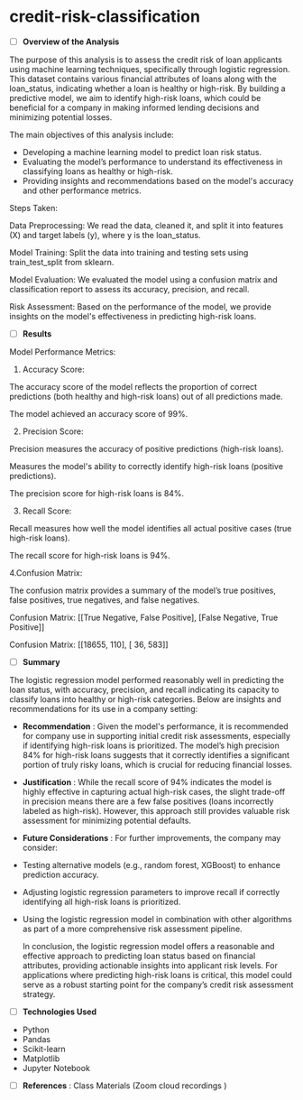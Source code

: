 # credit-risk-classification

* [ ] **Overview of the Analysis**

The purpose of this analysis is to assess the credit risk of loan applicants using machine learning techniques, specifically through logistic regression. This dataset contains various financial attributes of loans along with the loan_status, indicating whether a loan is healthy or high-risk. By building a predictive model, we aim to identify high-risk loans, which could be beneficial for a company in making informed lending decisions and minimizing potential losses.

The main objectives of this analysis include:

* Developing a machine learning model to predict loan risk status.
* Evaluating the model’s performance to understand its effectiveness in classifying loans as healthy or high-risk.
* Providing insights and recommendations based on the model's accuracy and other performance metrics.

Steps Taken:

Data Preprocessing: We read the data, cleaned it, and split it into features (X) and target  labels (y), where y is the loan_status.

Model Training: Split the data into training and testing sets using train_test_split from sklearn.

Model Evaluation: We evaluated the model using a confusion matrix and classification report to assess its accuracy, precision, and recall.

Risk Assessment: Based on the performance of the model, we provide insights on the model's effectiveness in predicting high-risk loans.

* [ ] **Results**

Model Performance Metrics:

1. Accuracy Score:

The accuracy score of the model reflects the proportion of correct predictions (both healthy and high-risk loans) out of all predictions made.

The model achieved an accuracy score of 99%.

2. Precision Score:

Precision measures the accuracy of positive predictions (high-risk loans).

Measures the model's ability to correctly identify high-risk loans (positive predictions).

The precision score for high-risk loans is 84%.

3. Recall Score:

Recall measures how well the model identifies all actual positive cases (true high-risk loans).

The recall score for high-risk loans is 94%.

   4.Confusion Matrix:

The confusion matrix provides a summary of the model’s true positives, false positives, true negatives, and false negatives.

Confusion Matrix: [[True Negative, False Positive], [False Negative, True Positive]]

Confusion Matrix:
[[18655,    110],
 [   36,   583]]

* [ ] **Summary**

The logistic regression model performed reasonably well in predicting the loan status, with accuracy, precision, and recall indicating its capacity to classify loans into healthy or high-risk categories. Below are insights and recommendations for its use in a company setting:

* **Recommendation** : Given the model's performance, it is recommended for company use in supporting initial credit risk assessments, especially if identifying high-risk loans is prioritized. The model’s high precision 84% for high-risk loans suggests that it correctly identifies a significant portion of truly risky loans, which is crucial for reducing financial losses.
* **Justification** : While the recall score of 94% indicates the model is highly effective in capturing actual high-risk cases, the slight trade-off in precision means there are a few false positives (loans incorrectly labeled as high-risk). However, this approach still provides valuable risk assessment for minimizing potential defaults.
* **Future Considerations** : For further improvements, the company may consider:
* Testing alternative models (e.g., random forest, XGBoost) to enhance prediction accuracy.
* Adjusting logistic regression parameters to improve recall if correctly identifying all high-risk loans is prioritized.
* Using the logistic regression model in combination with other algorithms as part of a more comprehensive risk assessment pipeline.

  In conclusion, the logistic regression model offers a reasonable and effective approach to predicting loan status based on financial attributes, providing actionable insights into applicant risk levels. For applications where predicting high-risk loans is critical, this model could serve as a robust starting point for the company’s credit risk assessment strategy.

* [ ] **Technologies Used**

* Python
* Pandas
* Scikit-learn
* Matplotlib
* Jupyter Notebook

* [ ] **References** : Class Materials (Zoom cloud recordings )
